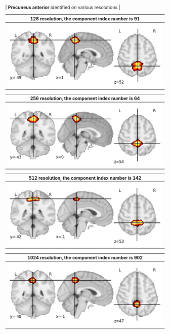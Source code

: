 


| **Precuneus anterior** identified on various resolutions |

| 128 resolution, the component index number is 91|  
|:---:|  
| ![Component 128](../128/final/91.jpg "From component 128: Precuneus anterior") |

| 256 resolution, the component index number is 64|  
|:---:|  
| ![Component 256](../256/final/64.jpg "From component 256: Precuneus anterior") |

| 512 resolution, the component index number is 142|  
|:---:|  
| ![Component 512](../512/final/142.jpg "From component 512: Precuneus anterior") |

| 1024 resolution, the component index number is 902|  
|:---:|  
| ![Component 1024](../1024/final/902.jpg "From component 1024: Precuneus anterior") |